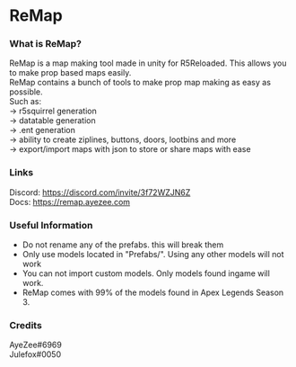 # ReMap
### What is ReMap?
ReMap is a map making tool made in unity for R5Reloaded. This allows you to make prop based maps easily.<br>
ReMap contains a bunch of tools to make prop map making as easy as possible.<br>
Such as:<br>
-> r5squirrel generation<br>
-> datatable generation<br>
-> .ent generation<br>
-> ability to create ziplines, buttons, doors, lootbins and more<br>
-> export/import maps with json to store or share maps with ease<br>

### Links
Discord: https://discord.com/invite/3f72WZJN6Z<br>
Docs: https://remap.ayezee.com

### Useful Information
- Do not rename any of the prefabs. this will break them
- Only use models located in "Prefabs/". Using any other models will not work
- You can not import custom models. Only models found ingame will work.
- ReMap comes with 99% of the models found in Apex Legends Season 3.

### Credits
AyeZee#6969<br>
Julefox#0050
